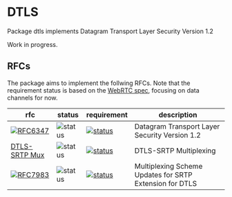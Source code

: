 
# DTLS

Package dtls implements Datagram Transport Layer Security Version 1.2

Work in progress.

## RFCs

The package aims to implement the follwing RFCs. Note that the requirement status is based on the [WebRTC spec](https://tools.ietf.org/html/draft-ietf-rtcweb-overview), focusing on data channels for now.

rfc | status | requirement | description
----|--------|-------------|----
[![RFC6347](https://img.shields.io/badge/RFC-6347-blue.svg)](https://tools.ietf.org/html/rfc6347) | ![status](https://img.shields.io/badge/status-research-orange.svg) | [![status](https://img.shields.io/badge/requirement-MUST-green.svg)](https://tools.ietf.org/html/rfc2119) | Datagram Transport Layer Security Version 1.2
[DTLS-SRTP Mux](https://tools.ietf.org/html/rfc5764#section-5.1.2) | ![status](https://img.shields.io/badge/status-research-orange.svg) | [![status](https://img.shields.io/badge/requirement-MUST-green.svg)](https://tools.ietf.org/html/rfc2119) | DTLS-SRTP Multiplexing
[![RFC7983](https://img.shields.io/badge/RFC-7983-blue.svg)](https://tools.ietf.org/html/rfc7983) | ![status](https://img.shields.io/badge/status-research-orange.svg) | [![status](https://img.shields.io/badge/requirement-MUST-green.svg)](https://tools.ietf.org/html/rfc2119) | Multiplexing Scheme Updates for SRTP Extension for DTLS
